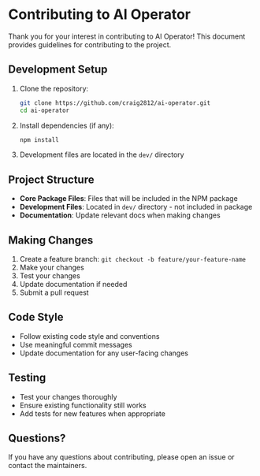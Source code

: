 # Contributing to AI Operator

Thank you for your interest in contributing to AI Operator! This document provides guidelines for contributing to the project.

## Development Setup

1. Clone the repository:
   ```bash
   git clone https://github.com/craig2812/ai-operator.git
   cd ai-operator
   ```

2. Install dependencies (if any):
   ```bash
   npm install
   ```

3. Development files are located in the `dev/` directory

## Project Structure

- **Core Package Files**: Files that will be included in the NPM package
- **Development Files**: Located in `dev/` directory - not included in package
- **Documentation**: Update relevant docs when making changes

## Making Changes

1. Create a feature branch: `git checkout -b feature/your-feature-name`
2. Make your changes
3. Test your changes
4. Update documentation if needed
5. Submit a pull request

## Code Style

- Follow existing code style and conventions
- Use meaningful commit messages
- Update documentation for any user-facing changes

## Testing

- Test your changes thoroughly
- Ensure existing functionality still works
- Add tests for new features when appropriate

## Questions?

If you have any questions about contributing, please open an issue or contact the maintainers.